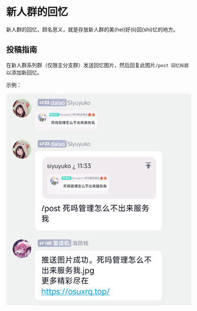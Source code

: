 # 新人群的回忆

新人群的回忆，顾名思义，就是存放新人群的美(hei)好(li)回(shi)忆的地方。

## 投稿指南

在新人群系列群（仅限主分支群）发送回忆图片，然后回复此图片`/post 回忆标题`以添加新回忆。

示例：

![](./example-2.75x.jpg)
